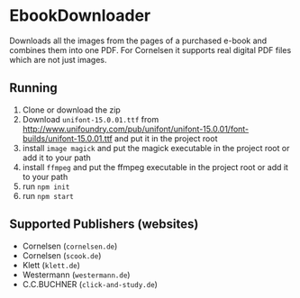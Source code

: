 # EbookDownloader

Downloads all the images from the pages of a purchased e-book and combines them into one PDF. For Cornelsen it supports real digital PDF files which are not just images.

## Running

1. Clone or download the zip
1. Download `unifont-15.0.01.ttf` from http://www.unifoundry.com/pub/unifont/unifont-15.0.01/font-builds/unifont-15.0.01.ttf and put it in the project root
1. install `image magick` and put the magick executable in the project root or add it to your path
1. install `ffmpeg` and put the ffmpeg executable in the project root or add it to your path
1. run `npm init`
1. run `npm start` 

## Supported Publishers (websites)
- Cornelsen (`cornelsen.de`)
- Cornelsen (`scook.de`)
- Klett (`klett.de`)
- Westermann (`westermann.de`)
- C.C.BUCHNER (`click-and-study.de`)